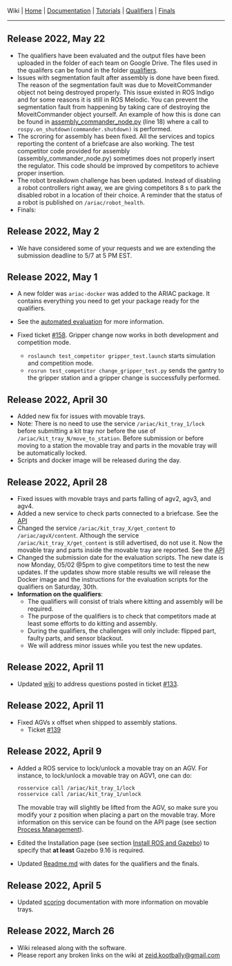 Wiki | [Home](../../README.md) | [Documentation](../documentation/documentation.md) | [Tutorials](../tutorials/tutorials.md) | [Qualifiers](../qualifiers/qualifier.md) | [Finals](../finals/finals.md)

---

## Release 2022, May 22

- The qualifiers have been evaluated and the output files have been uploaded in the folder of each team on Google Drive. The files used in the qualifers can be found in the folder [qualifiers](../../nist_gear/config/trial_config/qualifiers/).
- Issues with segmentation fault after assembly is done have been fixed. The reason of the segmentation fault was due to MoveitCommander object not being destroyed properly. This issue existed in ROS Indigo and for some reasons it is still in ROS Melodic. You can prevent the segmentation fault from happening by taking care of destroying the MoveitCommander object yourself. An example of how this is done can be found in [assembly_commander_node.py](../../nist_gear/test_competitor/nodes/../../../test_competitor/nodes/assembly_commander_node.py) (line 18) where a call to `rospy.on_shutdown(commander.shutdown)` is performed.
- The scroring for assembly has been fixed. All the services and topics reporting the content of a briefcase are also working. The test competitor code provided for assembly (assembly_commander_node.py) sometimes does not properly insert the regulator. This code should be improved by competitors to achieve proper insertion.
- The robot breakdown challenge has been updated. Instead of disabling a robot controllers right away, we are giving competitors 8 s to park the disabled robot in a location of their choice. A reminder that the status of a robot is published on `/ariac/robot_health`.
- Finals:
  
## Release 2022, May 2

- We have considered some of your requests and we are extending the submission deadline to 5/7 at 5 PM EST.
## Release 2022, May 1

- A new folder was `ariac-docker` was added to the ARIAC package. It contains everything you need to get your package ready for the qualifiers.
- See the [automated evaluation](../documentation/automated_evaluation.md) for more information.

- Fixed ticket [#158](https://github.com/usnistgov/ARIAC/issues/158). Gripper change now works in both development and competition mode.
  - `roslaunch test_competitor gripper_test.launch` starts simulation and competition mode.
  - `rosrun test_competitor change_gripper_test.py` sends the gantry to the gripper station and a gripper change is successfully performed.
## Release 2022, April 30

- Added new fix for issues with movable trays.
- Note: There is no need to use the service `/ariac/kit_tray_1/lock` before submitting a kit tray nor before the use of `/ariac/kit_tray_N/move_to_station`. Before submission or before moving to a station the movable tray and parts in the movable tray will be automatically locked.
- Scripts and docker image will be released during the day.

## Release 2022, April 28

- Fixed issues with movable trays and parts falling of agv2, agv3, and agv4.
- Added a new service to check parts connected to a briefcase. See the [API](../documentation/api.md#process-management)
- Changed the service  `/ariac/kit_tray_X/get_content` to `/ariac/agvX/content`. Although the service `/ariac/kit_tray_X/get_content` is still advertised, do not use it. Now the movable tray and parts inside the movable tray are reported. See the [API](../documentation/api.md#cheats)
- Changed the submission date for the evaluation scripts. The new date is now Monday, 05/02 @5pm to give competitors time to test the new updates. If the updates show more stable results we will release the Docker image and the instructions for the evaluation scripts for the qualifiers on Saturday, 30th.
- **Information on the qualifiers**:
  - The qualifiers will consist of trials where kitting and assembly will be required.
  - The purpose of the qualifiers is to check that competitors made at least some efforts to do kitting and assembly.
  - During the qualifiers, the challenges will only include: flipped part, faulty parts, and sensor blackout.
  - We will address minor issues while you test the new updates.

## Release 2022, April 11
- Updated [wiki](../documentation/competition_specifications.md#movable-trays) to address questions posted in ticket [#133](https://github.com/usnistgov/ARIAC/issues/133).

## Release 2022, April 11
- Fixed AGVs x offset when shipped to assembly stations. 
  - Ticket [#139](https://github.com/usnistgov/ARIAC/issues/139)

## Release 2022, April 9

- Added a ROS service to lock/unlock a movable tray on an AGV. For instance, to lock/unlock a movable tray on AGV1, one can do:
  
    ```bash
    rosservice call /ariac/kit_tray_1/lock
    rosservice call /ariac/kit_tray_1/unlock
    ```

    The movable tray will slightly be lifted from the AGV, so make sure you modify your z position when placing a part on the movable tray. More information on this service can be found on the API page (see section [Process Management](../documentation/api.md#process-management)).

- Edited the Installation page (see section [Install ROS and Gazebo](../tutorials/installation.md#install-ros-and-gazebo)) to specify that **at least** Gazebo  9.16 is required.

- Updated [Readme.md](../../README.md#important-dates) with dates for the qualifiers and the finals.

## Release 2022, April 5

- Updated [scoring](../documentation/scoring.md) documentation with more information on movable trays.
## Release 2022, March 26


* Wiki released along with the software.
* Please report any broken links on the wiki at zeid.kootbally@gmail.com
